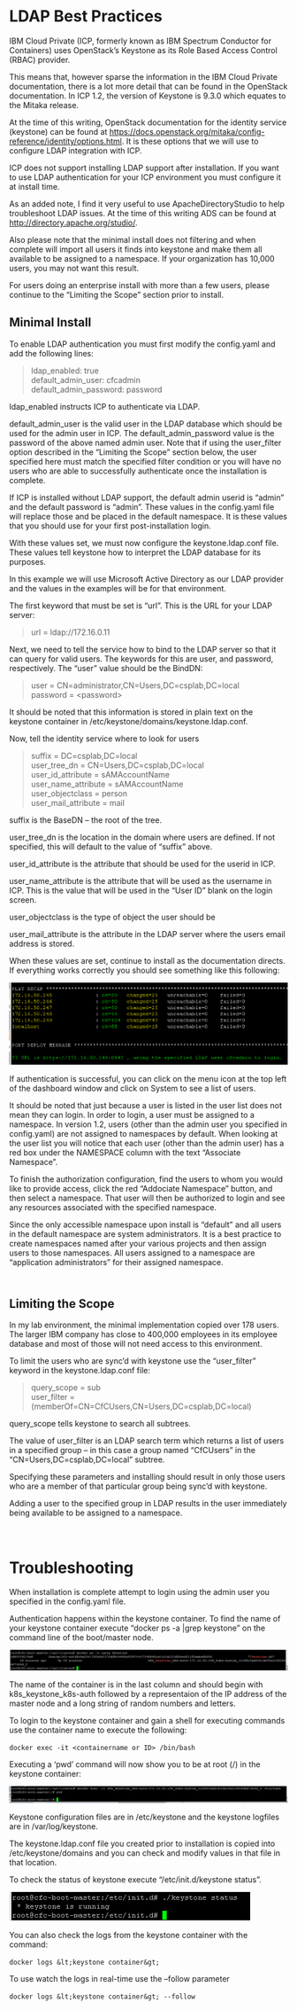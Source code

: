 LDAP Best Practices
===================

IBM Cloud Private (ICP, formerly known as IBM Spectrum Conductor for
Containers) uses OpenStack’s Keystone as its Role Based Access Control
(RBAC) provider.

This means that, however sparse the information in the IBM Cloud Private
documentation, there is a lot more detail that can be found in the
OpenStack documentation. In ICP 1.2, the version of Keystone is 9.3.0
which equates to the Mitaka release.

At the time of this writing, OpenStack documentation for the identity
service (keystone) can be found at
<https://docs.openstack.org/mitaka/config-reference/identity/options.html>.
It is these options that we will use to configure LDAP integration with
ICP.

ICP does not support installing LDAP support after installation. If you
want to use LDAP authentication for your ICP environment you must
configure it at install time.

As an added note, I find it very useful to use ApacheDirectoryStudio to
help troubleshoot LDAP issues. At the time of this writing ADS can be
found at <http://directory.apache.org/studio/>.

Also please note that the minimal install does not filtering and when
complete will import all users it finds into keystone and make them all
available to be assigned to a namespace. If your organization has 10,000
users, you may not want this result.

For users doing an enterprise install with more than a few users, please
continue to the “Limiting the Scope” section prior to install.

Minimal Install
---------------

To enable LDAP authentication you must first modify the config.yaml and
add the following lines:

> ldap\_enabled: true\
> default\_admin\_user: cfcadmin\
> default\_admin\_password: password

ldap\_enabled instructs ICP to authenticate via LDAP.

default\_admin\_user is the valid user in the LDAP database which should
be used for the admin user in ICP. The default\_admin\_password value is
the password of the above named admin user. Note that if using the
user\_filter option described in the “Limiting the Scope” section below,
the user specified here must match the specified filter condition or you
will have no users who are able to successfully authenticate once the
installation is complete.

If ICP is installed without LDAP support, the default admin userid is
“admin” and the default password is “admin”. These values in the
config.yaml file will replace those and be placed in the default
namespace. It is these values that you should use for your first
post-installation login.

With these values set, we must now configure the keystone.ldap.conf
file. These values tell keystone how to interpret the LDAP database for
its purposes.

In this example we will use Microsoft Active Directory as our LDAP
provider and the values in the examples will be for that environment.

The first keyword that must be set is “url”. This is the URL for your
LDAP server:

> url = ldap://172.16.0.11

Next, we need to tell the service how to bind to the LDAP server so that
it can query for valid users. The keywords for this are user, and
password, respectively. The “user” value should be the BindDN:

> user = CN=administrator,CN=Users,DC=csplab,DC=local\
> password = &lt;password&gt;

It should be noted that this information is stored in plain text on the
keystone container in /etc/keystone/domains/keystone.ldap.conf.

Now, tell the identity service where to look for users

> suffix = DC=csplab,DC=local\
> user\_tree\_dn = CN=Users,DC=csplab,DC=local\
> user\_id\_attribute = sAMAccountName\
> user\_name\_attribute = sAMAccountName\
> user\_objectclass = person\
> user\_mail\_attribute = mail

suffix is the BaseDN – the root of the tree.

user\_tree\_dn is the location in the domain where users are defined. If
not specified, this will default to the value of “suffix” above.

user\_id\_attribute is the attribute that should be used for the userid
in ICP.

user\_name\_attribute is the attribute that will be used as the username
in ICP. This is the value that will be used in the “User ID” blank on
the login screen.

user\_objectclass is the type of object the user should be

user\_mail\_attribute is the attribute in the LDAP server where the
users email address is stored.

When these values are set, continue to install as the documentation
directs. If everything works correctly you should see something like
this following:

![](./LDAP/image1.png)

If authentication is successful, you can click on the menu icon at the
top left of the dashboard window and click on System to see a list of
users.

It should be noted that just because a user is listed in the user list
does not mean they can login. In order to login, a user must be assigned
to a namespace. In version 1.2, users (other than the admin user you
specified in config.yaml) are not assigned to namespaces by default.
When looking at the user list you will notice that each user (other than
the admin user) has a red box under the NAMESPACE column with the text
“Associate Namespace”.

To finish the authorization configuration, find the users to whom you
would like to provide access, click the red “Addociate Namespace”
button, and then select a namespace. That user will then be authorized
to login and see any resources associated with the specified namespace.

Since the only accessible namespace upon install is “default” and all
users in the default namespace are system administrators. It is a best
practice to create namespaces named after your various projects and then
assign users to those namespaces. All users assigned to a namespace are
“application administrators” for their assigned namespace.

\
Limiting the Scope
------------------

In my lab environment, the minimal implementation copied over 178 users.
The larger IBM company has close to 400,000 employees in its employee
database and most of those will not need access to this environment.

To limit the users who are sync’d with keystone use the “user\_filter”
keyword in the keystone.ldap.conf file:

> query\_scope = sub\
> user\_filter = (memberOf=CN=CfCUsers,CN=Users,DC=csplab,DC=local)

query\_scope tells keystone to search all subtrees.

The value of user\_filter is an LDAP search term which returns a list of
users in a specified group – in this case a group named “CfCUsers” in
the “CN=Users,DC=csplab,DC=local” subtree.

Specifying these parameters and installing should result in only those
users who are a member of that particular group being sync’d with
keystone.

Adding a user to the specified group in LDAP results in the user
immediately being available to be assigned to a namespace.

\
Troubleshooting
===============

When installation is complete attempt to login using the admin user you
specified in the config.yaml file.

Authentication happens within the keystone container. To find the name
of your keystone container execute “docker ps -a |grep keystone” on the
command line of the boot/master node.

![](./LDAP/image2.png)

The name of the container is in the last column and should begin with
k8s\_keystone\_k8s-auth followed by a representaion of the IP address of
the master node and a long string of random numbers and letters.

To login to the keystone container and gain a shell for executing
commands use the container name to execute the following:

`docker exec -it <containername or ID> /bin/bash`

Executing a ‘pwd’ command will now show you to be at root (/) in the
keystone container:

![](./LDAP/image3.png)

Keystone configuration files are in /etc/keystone and the keystone
logfiles are in /var/log/keystone.

The keystone.ldap.conf file you created prior to installation is copied
into /etc/keystone/domains and you can check and modify values in that
file in that location.

To check the status of keystone execute “/etc/init.d/keystone status”.

![](./LDAP/image4.png)

You can also check the logs from the keystone container with the
command:

`docker logs &lt;keystone container&gt;`

To use watch the logs in real-time use the –follow parameter

`docker logs &lt;keystone container&gt; --follow`
